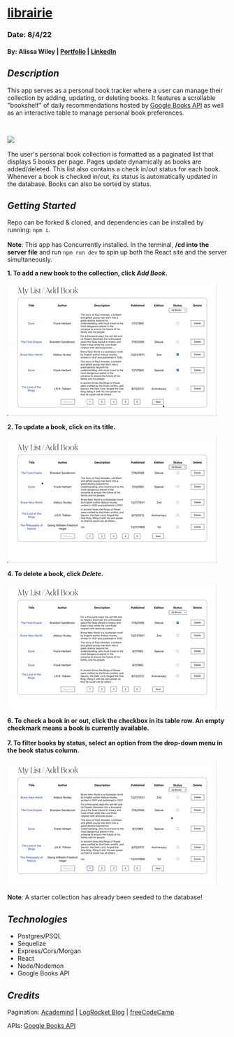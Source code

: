 # [librairie](https://librairie-app.herokuapp.com/)

### Date: 8/4/22
#### By: Alissa Wiley | [Portfolio](https://alissaestelle.com/) | [LinkedIn](https://www.linkedin.com/in/alissaestelle/)

## **_Description_**

This app serves as a personal book tracker where a user can manage their collection by adding, updating, or deleting books. It features a scrollable "bookshelf" of daily recommendations hosted by [Google Books API](https://developers.google.com/books/docs/v1/using) as well as an interactive table to manage personal book preferences.

<br>

![](BookBar.gif)

The user's personal book collection is formatted as a paginated list that displays 5 books per page. Pages update dynamically as books are added/deleted. This list also contains a check in/out status for each book. Whenever a book is checked in/out, its status is automatically updated in the database. Books can also be sorted by status.

**_Getting Started_**
-
Repo can be forked & cloned, and dependencies can be installed by running: ```npm i```.
<br><br>
<strong>Note</strong>: This app has Concurrently installed. In the terminal, <strong>/cd into the server file</strong> and run ```npm run dev``` to spin up both the React site and the server simultaneously.
<br>

<strong>1. To add a new book to the collection, click _Add Book_.</strong>

![](AddBook.gif)

<strong>2. To update a book, click on its title.</strong>

![](EditBook2.gif)

<strong>4. To delete a book, click _Delete_.</strong>

![](DeleteBook.gif)

<strong>6. To check a book in or out, click the checkbox in its table row. An empty checkmark means a book is currently available.</strong><br><br>
<strong>7. To filter books by status, select an option from the drop-down menu in the book status column.</strong>

![](SortBooks.gif)

<strong>Note</strong>: A starter collection has already been seeded to the database!

**_Technologies_**
- 

- Postgres/PSQL
- Sequelize
- Express/Cors/Morgan
- React
- Node/Nodemon
- Google Books API

**_Credits_**
-

Pagination:
[Academind](https://academind.com/tutorials/reactjs-pagination) | [LogRocket Blog](https://blog.logrocket.com/react-pagination-scratch-hooks/) | [freeCodeCamp](https://www.freecodecamp.org/news/build-a-custom-pagination-component-in-react/)

APIs: [Google Books API](https://developers.google.com/books/docs/v1/using)




